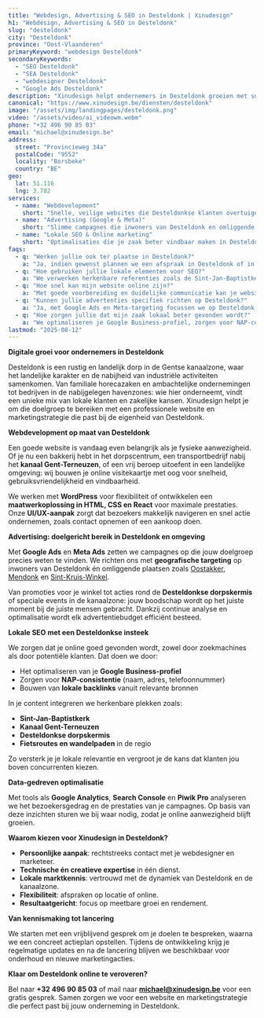 ```yaml
---
title: "Webdesign, Advertising & SEO in Desteldonk | Xinudesign"
h1: "Webdesign, Advertising & SEO in Desteldonk"
slug: "desteldonk"
city: "Desteldonk"
province: "Oost-Vlaanderen"
primaryKeyword: "webdesign Desteldonk"
secondaryKeywords:
  - "SEO Desteldonk"
  - "SEA Desteldonk"
  - "webdesigner Desteldonk"
  - "Google Ads Desteldonk"
description: "Xinudesign helpt ondernemers in Desteldonk groeien met snelle websites, doelgerichte advertentiecampagnes en lokale SEO-strategieën die inspelen op de troeven van het dorp."
canonical: "https://www.xinudesign.be/diensten/desteldonk"
image: "/assets/img/landingpages/desteldonk.png"
video: "/assets/video/ai_videowm.webm"
phone: "+32 496 90 85 03"
email: "michael@xinudesign.be"
address:
  street: "Provincieweg 34a"
  postalCode: "9552"
  locality: "Borsbeke"
  country: "BE"
geo:
  lat: 51.116
  lng: 3.782
services:
  - name: "Webdevelopment"
    short: "Snelle, veilige websites die Desteldonkse klanten overtuigen en converteren."
  - name: "Advertising (Google & Meta)"
    short: "Slimme campagnes die inwoners van Desteldonk en omliggende dorpen gericht bereiken."
  - name: "Lokale SEO & Online marketing"
    short: "Optimalisaties die je zaak beter vindbaar maken in Desteldonk en omgeving."
faqs:
  - q: "Werken jullie ook ter plaatse in Desteldonk?"
    a: "Ja, indien gewenst plannen we een afspraak in Desteldonk of in naburige gebieden zoals [Oostakker](/diensten/oostakker), [Mendonk](/diensten/mendonk) en [Sint-Kruis-Winkel](/diensten/sint-kruis-winkel), maar online meetings zijn ook mogelijk voor snelle opvolging."
  - q: "Hoe gebruiken jullie lokale elementen voor SEO?"
    a: "We verwerken herkenbare referenties zoals de Sint-Jan-Baptistkerk, het kanaal Gent-Terneuzen en evenementen zoals de dorpskermis in teksten, meta-data en visuals."
  - q: "Hoe snel kan mijn website online zijn?"
    a: "Met goede voorbereiding en duidelijke communicatie kan je website doorgaans binnen 2 tot 4 weken live gaan."
  - q: "Kunnen jullie advertenties specifiek richten op Desteldonk?"
    a: "Ja, met Google Ads en Meta-targeting focussen we op Desteldonk, naburige dorpen en relevante doelgroepen in de Gentse regio."
  - q: "Hoe zorgen jullie dat mijn zaak lokaal beter gevonden wordt?"
    a: "We optimaliseren je Google Business-profiel, zorgen voor NAP-consistentie en bouwen lokale backlinks rond zoekwoorden zoals 'webdesigner Desteldonk'."
lastmod: "2025-08-12"
---
```


**Digitale groei voor ondernemers in Desteldonk**

Desteldonk is een rustig en landelijk dorp in de Gentse kanaalzone, waar het landelijke karakter en de nabijheid van industriële activiteiten samenkomen. Van familiale horecazaken en ambachtelijke ondernemingen tot bedrijven in de nabijgelegen havenzones: wie hier onderneemt, vindt een unieke mix van lokale klanten en zakelijke kansen. Xinudesign helpt je om die doelgroep te bereiken met een professionele website en marketingstrategie die past bij de eigenheid van Desteldonk.

**Webdevelopment op maat van Desteldonk**

Een goede website is vandaag even belangrijk als je fysieke aanwezigheid. Of je nu een bakkerij hebt in het dorpscentrum, een transportbedrijf nabij het **kanaal Gent-Terneuzen**, of een vrij beroep uitoefent in een landelijke omgeving: wij bouwen je online visitekaartje met oog voor snelheid, gebruiksvriendelijkheid en vindbaarheid.

We werken met **WordPress** voor flexibiliteit of ontwikkelen een **maatwerkoplossing in HTML, CSS en React** voor maximale prestaties. Onze **UI/UX-aanpak** zorgt dat bezoekers makkelijk navigeren en snel actie ondernemen, zoals contact opnemen of een aankoop doen.

**Advertising: doelgericht bereik in Desteldonk en omgeving**

Met **Google Ads** en **Meta Ads** zetten we campagnes op die jouw doelgroep precies weten te vinden. We richten ons met **geografische targeting** op inwoners van Desteldonk én omliggende plaatsen zoals [Oostakker](/diensten/oostakker), [Mendonk](/diensten/mendonk) en [Sint-Kruis-Winkel](/diensten/sint-kruis-winkel).

Van promoties voor je winkel tot acties rond de **Desteldonkse dorpskermis** of speciale events in de kanaalzone: jouw boodschap wordt op het juiste moment bij de juiste mensen gebracht. Dankzij continue analyse en optimalisatie wordt elk advertentiebudget efficiënt besteed.

**Lokale SEO met een Desteldonkse insteek**

We zorgen dat je online goed gevonden wordt, zowel door zoekmachines als door potentiële klanten. Dat doen we door:

- Het optimaliseren van je **Google Business-profiel**
- Zorgen voor **NAP-consistentie** (naam, adres, telefoonnummer)
- Bouwen van **lokale backlinks** vanuit relevante bronnen

In je content integreren we herkenbare plekken zoals:

- **Sint-Jan-Baptistkerk**
- **Kanaal Gent-Terneuzen**
- **Desteldonkse dorpskermis**
- **Fietsroutes en wandelpaden** in de regio

Zo versterk je je lokale relevantie en vergroot je de kans dat klanten jou boven concurrenten kiezen.

**Data-gedreven optimalisatie**

Met tools als **Google Analytics**, **Search Console** en **Piwik Pro** analyseren we het bezoekersgedrag en de prestaties van je campagnes. Op basis van deze inzichten sturen we bij waar nodig, zodat je online aanwezigheid blijft groeien.

**Waarom kiezen voor Xinudesign in Desteldonk?**

- **Persoonlijke aanpak**: rechtstreeks contact met je webdesigner en marketeer.
- **Technische én creatieve expertise** in één dienst.
- **Lokale marktkennis**: vertrouwd met de dynamiek van Desteldonk en de kanaalzone.
- **Flexibiliteit**: afspraken op locatie of online.
- **Resultaatgericht**: focus op meetbare groei en rendement.

**Van kennismaking tot lancering**

We starten met een vrijblijvend gesprek om je doelen te bespreken, waarna we een concreet actieplan opstellen. Tijdens de ontwikkeling krijg je regelmatige updates en na de lancering blijven we beschikbaar voor onderhoud en nieuwe marketingacties.

**Klaar om Desteldonk online te veroveren?**

Bel naar **+32 496 90 85 03** of mail naar **[michael@xinudesign.be](mailto:michael@xinudesign.be)** voor een gratis gesprek. Samen zorgen we voor een website en marketingstrategie die perfect past bij jouw onderneming in Desteldonk.
